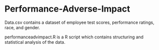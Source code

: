 # Performance-Adverse-Impact

Data.csv contains a dataset of employee test scores, performance ratings, race, and gender.

performanceadvimpact.R is a R script which contains structuring and statistical analysis of the data.
